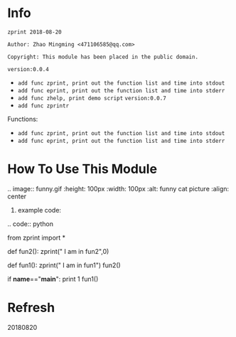 Info
====
`zprint 2018-08-20`

`Author: Zhao Mingming <471106585@qq.com>`

`Copyright: This module has been placed in the public domain.`

`version:0.0.4`
- `add func zprint, print out the function list and time into stdout`
- `add func eprint, print out the function list and time into stderr`
- `add func zhelp, print demo script`
`version:0.0.7`
- `add func zprintr`


Functions:

- `add func zprint, print out the function list and time into stdout`
- `add func eprint, print out the function list and time into stderr`

How To Use This Module
======================
.. image:: funny.gif
   :height: 100px
   :width: 100px
   :alt: funny cat picture
   :align: center

1. example code:


.. code:: python

from  zprint  import *   

def fun2():
    zprint(" I am in fun2",0)

def fun1():
    zprint(" I am in fun1")
    fun2()



if __name__=="__main__":
   print 1
   fun1()



Refresh
========
20180820
